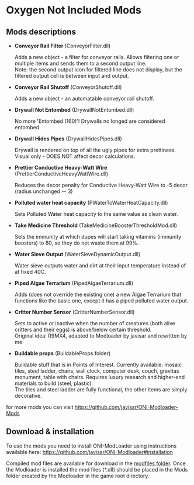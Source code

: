 Oxygen Not Included Mods
====


Mods descriptions
---
* **Conveyor Rail Filter** (ConveyorFilter.dll)

  Adds a new object - a filter for conveyor rails. Allows filtering one or multiple items and sends them to a second output line.  
   Note: the second output icon for filtered line does not display, but the filtered output cell is between input and output.
   
 * **Conveyor Rail Shutoff** (ConveyorShutoff.dll)
 
   Adds a new object - an automatable conveyor rail shutoff.
   
* **Drywall Not Entombed** (DrywallNotEntombed.dll)

  No more 'Entombed (160)'! Drywalls no longed are considered entombed.
  
* **Drywall Hides Pipes** (DrywallHidesPipes.dll)

  Drywall is rendered on top of all the ugly pipes for extra prettiness. Visual only - DOES NOT affect decor calculations.

* **Prettier Conductive Heavy-Watt Wire** (PrettierConductiveHeavyWattWire.dll)

  Reduces the decor penalty for Conductive Heavy-Watt Wire to -5 decor (radius unchanged -- 3)
  
* **Polluted water heat capacity** (PWaterToWaterHeatCapacity.dll)

  Sets Polluted Water heat capacity to the same value as clean water.
  
* **Take Medicine Threshold** (TakeMedicineBoosterThresholdMod.dll)

  Sets the immunity at which dupes will start taking vitamins (immunity boosters) to 80, so they do not waste them at 99%.

* **Water Sieve Output** (WaterSieveDynamicOutput.dll)

  Water sieve outputs water and dirt at their input temperature instead of at fixed 40C.

* **Piped Algae Terrarium** (PipedAlgaeTerrarium.dll)

  Adds (does not override the existing one) a new Algae Terrarium that functions like the basic one, except it has a piped polluted water output.

* **Critter Number Sensor** (CritterNumberSensor.dll)

  Sets to active or inactive when the number of creatures (both alive critters and their eggs) is above/below certain threshold.  
  Original idea: R9MX4, adapted to Modloader by javisar and rewritten by me
  
* **Buildable props** (BuildableProps folder)

  Buildable stuff that is in Points of Interest. Currently available: mosaic tiles, steel ladder, chairs, wall clock, computer desk, couch, gravitas monument, table with chairs. Requires luxury research and higher-end materials to build (steel, plastic).  
  The tiles and steel ladder are fully functional, the other items are simply decorative.


for more mods you can visit https://github.com/javisar/ONI-Modloader-Mods


Download & installation
----
To use the mods you need to install ONI-ModLoader using instructions available here: https://github.com/javisar/ONI-Modloader#installation

Compiled mod files are available for download in the [modfiles folder](/modfiles).  Once the Modloader is installed the mod files (*.dll) should be placed in the Mods folder created by the Modloader in the game root directory.
